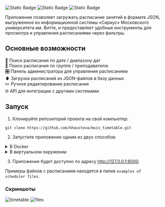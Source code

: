 ![Static Badge](https://img.shields.io/badge/Python-3.11.4-orange) ![Static Badge](https://img.shields.io/badge/Django-4.2.6-blue) ![Static Badge](https://img.shields.io/badge/Django_REST_framework-3.14.0-blue)

Приложение позволяет загружать расписание занятий в формате JSON, выгруженное из информационной системы «Сириус» Московского университета им. Витте, и предоставляет удобные инструменты для просмотра и управления расписаниями через фильтры.

## Основные возможности 
:calendar: Поиск расписания по дате / диапазону дат   
:busts_in_silhouette: Поиск расписания по группе / преподавателю   
:control_knobs: Панель администратора для управления расписанием   
:arrow_up: Загрузка расписаний из JSON-файлов в базу данных  
:pencil2: Ручное редактирование расписания   
:globe_with_meridians: API для интеграции с другими системами  
 
## Запуск

1. Клонируйте репозиторий проекта на свой компьютер:

```
git clone https://github.com/khaustova/muiv_timetable.git
```
2. Запустите приложение одним из двух способов:
<details>
  <summary>В Docker</summary>

```
docker-compose up --build
```
  
</details>  

<details>
  <summary>В виртуальном окружении</summary>

  * Создайте виртуальное окружение:
    

  ```
  python3 -m venv .venv
  ```

  * Активируйте виртуальное окружение:  

    * Для Linux/MacOS:  

    ```
    source .venv/bin/activate
    ```
   
    * Для Windows:  

    ```
    .venv\Scripts\activate
    ```

  * Установите необходимые библиотеки:

  ```
  pip install -r requirements.txt
  ```

  * Выполните миграции базы данных:
    

  ```
  python3 manage.py migrate
  ```

  * Запустите сервер:

  ```
  python3 manage.py runserver
  ```
  
</details> 

3. Приложение будет доступно по адресу http://127.0.0.1:8000.  
  
Примеры файлов с расписанием находятся в папке `examples of scheduler files`.

### Скриншоты
![timetable](https://github.com/khaustiv/timetable/assets/143105312/225b5d9d-9454-48f8-a761-0a3b9dcc74ec)
![files](https://github.com/khaustiv/timetable/assets/143105312/062aba6c-41b4-4a9e-b6eb-3c366c3db0e6)
